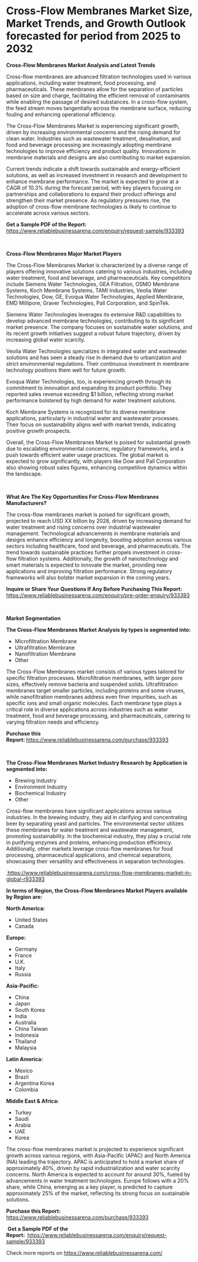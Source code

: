 <p><h1>Cross-Flow Membranes Market Size, Market Trends, and Growth Outlook forecasted for period from 2025 to 2032</h1></p><p><strong>Cross-Flow Membranes Market Analysis and Latest Trends</strong></p>
<p><p>Cross-flow membranes are advanced filtration technologies used in various applications, including water treatment, food processing, and pharmaceuticals. These membranes allow for the separation of particles based on size and charge, facilitating the efficient removal of contaminants while enabling the passage of desired substances. In a cross-flow system, the feed stream moves tangentially across the membrane surface, reducing fouling and enhancing operational efficiency.</p><p>The Cross-Flow Membranes Market is experiencing significant growth, driven by increasing environmental concerns and the rising demand for clean water. Industries such as wastewater treatment, desalination, and food and beverage processing are increasingly adopting membrane technologies to improve efficiency and product quality. Innovations in membrane materials and designs are also contributing to market expansion.</p><p>Current trends indicate a shift towards sustainable and energy-efficient solutions, as well as increased investment in research and development to enhance membrane performance. The market is expected to grow at a CAGR of 10.3% during the forecast period, with key players focusing on partnerships and collaborations to expand their product offerings and strengthen their market presence. As regulatory pressures rise, the adoption of cross-flow membrane technologies is likely to continue to accelerate across various sectors.</p></p>
<p><strong>Get a Sample PDF of the Report:&nbsp;</strong> <a href="https://www.reliablebusinessarena.com/enquiry/request-sample/933393?utm_campaign=2947&utm_medium=2&utm_source=Github&utm_content=ia&utm_term=21032025&utm_id=cross-flow-membranes">https://www.reliablebusinessarena.com/enquiry/request-sample/933393</a></p>
<p>&nbsp;</p>
<p><strong>Cross-Flow Membranes Major Market Players</strong></p>
<p><p>The Cross-Flow Membranes Market is characterized by a diverse range of players offering innovative solutions catering to various industries, including water treatment, food and beverage, and pharmaceuticals. Key competitors include Siemens Water Technologies, GEA Filtration, OSMO Membrane Systems, Koch Membrane Systems, TAMI Industries, Veolia Water Technologies, Dow, GE, Evoqua Water Technologies, Applied Membrane, EMD Millipore, Graver Technologies, Pall Corporation, and SpinTek.</p><p>Siemens Water Technologies leverages its extensive R&D capabilities to develop advanced membrane technologies, contributing to its significant market presence. The company focuses on sustainable water solutions, and its recent growth initiatives suggest a robust future trajectory, driven by increasing global water scarcity.</p><p>Veolia Water Technologies specializes in integrated water and wastewater solutions and has seen a steady rise in demand due to urbanization and strict environmental regulations. Their continuous investment in membrane technology positions them well for future growth. </p><p>Evoqua Water Technologies, too, is experiencing growth through its commitment to innovation and expanding its product portfolio. They reported sales revenue exceeding $1 billion, reflecting strong market performance bolstered by high demand for water treatment solutions.</p><p>Koch Membrane Systems is recognized for its diverse membrane applications, particularly in industrial water and wastewater processes. Their focus on sustainability aligns well with market trends, indicating positive growth prospects.</p><p>Overall, the Cross-Flow Membranes Market is poised for substantial growth due to escalating environmental concerns, regulatory frameworks, and a push towards efficient water usage practices. The global market is expected to grow significantly, with players like Dow and Pall Corporation also showing robust sales figures, enhancing competitive dynamics within the landscape.</p></p>
<p>&nbsp;</p>
<p><strong>What Are The Key Opportunities For Cross-Flow Membranes Manufacturers?</strong></p>
<p><p>The cross-flow membranes market is poised for significant growth, projected to reach USD XX billion by 2028, driven by increasing demand for water treatment and rising concerns over industrial wastewater management. Technological advancements in membrane materials and designs enhance efficiency and longevity, boosting adoption across various sectors including healthcare, food and beverage, and pharmaceuticals. The trend towards sustainable practices further propels investment in cross-flow filtration systems. Additionally, the growth of nanotechnology and smart materials is expected to innovate the market, providing new applications and improving filtration performance. Strong regulatory frameworks will also bolster market expansion in the coming years.</p></p>
<p><strong>Inquire or Share Your Questions If Any Before Purchasing This Report:</strong> <a href="https://www.reliablebusinessarena.com/enquiry/pre-order-enquiry/933393?utm_campaign=2947&utm_medium=2&utm_source=Github&utm_content=ia&utm_term=21032025&utm_id=cross-flow-membranes">https://www.reliablebusinessarena.com/enquiry/pre-order-enquiry/933393</a></p>
<p>&nbsp;</p>
<p><strong>Market Segmentation</strong></p>
<p><strong>The Cross-Flow Membranes Market Analysis by types is segmented into:</strong></p>
<p><ul><li>Microfiltration Membrane</li><li>Ultrafiltration Membrane</li><li>Nanofiltration Membrane</li><li>Other</li></ul></p>
<p><p>The Cross-Flow Membranes market consists of various types tailored for specific filtration processes. Microfiltration membranes, with larger pore sizes, effectively remove bacteria and suspended solids. Ultrafiltration membranes target smaller particles, including proteins and some viruses, while nanofiltration membranes address even finer impurities, such as specific ions and small organic molecules. Each membrane type plays a critical role in diverse applications across industries such as water treatment, food and beverage processing, and pharmaceuticals, catering to varying filtration needs and efficiency.</p></p>
<p><strong>Purchase this Report:&nbsp;</strong><a href="https://www.reliablebusinessarena.com/purchase/933393?utm_campaign=2947&utm_medium=2&utm_source=Github&utm_content=ia&utm_term=21032025&utm_id=cross-flow-membranes">https://www.reliablebusinessarena.com/purchase/933393</a></p>
<p>&nbsp;</p>
<p><strong>The Cross-Flow Membranes Market Industry Research by Application is segmented into:</strong></p>
<p><ul><li>Brewing Industry</li><li>Environment Industry</li><li>Biochemical Industry</li><li>Other</li></ul></p>
<p><p>Cross-flow membranes have significant applications across various industries. In the brewing industry, they aid in clarifying and concentrating beer by separating yeast and particles. The environmental sector utilizes these membranes for water treatment and wastewater management, promoting sustainability. In the biochemical industry, they play a crucial role in purifying enzymes and proteins, enhancing production efficiency. Additionally, other markets leverage cross-flow membranes for food processing, pharmaceutical applications, and chemical separations, showcasing their versatility and effectiveness in separation technologies.</p></p>
<p><a href="https://www.reliablebusinessarena.com/cross-flow-membranes-market-in-global-r933393?utm_campaign=2947&utm_medium=2&utm_source=Github&utm_content=ia&utm_term=21032025&utm_id=cross-flow-membranes">&nbsp;https://www.reliablebusinessarena.com/cross-flow-membranes-market-in-global-r933393</a></p>
<p><strong>In terms of Region, the Cross-Flow Membranes Market Players available by Region are:</strong></p>
<p>
    <p> <strong> North America: </strong>
        <ul>
            <li>United States</li>
            <li>Canada</li>
        </ul>
        </p> 
    <p> <strong> Europe: </strong>
        <ul>
            <li>Germany</li>
            <li>France</li>
            <li>U.K.</li>
            <li>Italy</li>
            <li>Russia</li>
        </ul>
        </p> 
    <p> <strong> Asia-Pacific: </strong>
        <ul>
            <li>China</li>
            <li>Japan</li>
            <li>South Korea</li>
            <li>India</li>
            <li>Australia</li>
            <li>China Taiwan</li>
            <li>Indonesia</li>
            <li>Thailand</li>
            <li>Malaysia</li>
        </ul>
        </p> 
    <p> <strong> Latin America: </strong>
        <ul>
            <li>Mexico</li>
            <li>Brazil</li>
            <li>Argentina Korea</li>
            <li>Colombia</li>
        </ul>
        </p> 
    <p> <strong> Middle East & Africa: </strong>
        <ul>
            <li>Turkey</li>
            <li>Saudi</li>
            <li>Arabia</li>
            <li>UAE</li>
            <li>Korea</li>
        </ul>
    </p>
    </p>
<p><p>The cross-flow membranes market is projected to experience significant growth across various regions, with Asia-Pacific (APAC) and North America (NA) leading the trajectory. APAC is anticipated to hold a market share of approximately 40%, driven by rapid industrialization and water scarcity concerns. North America is expected to account for around 30%, fueled by advancements in water treatment technologies. Europe follows with a 20% share, while China, emerging as a key player, is predicted to capture approximately 25% of the market, reflecting its strong focus on sustainable solutions.</p></p>
<p><strong>Purchase this Report: </strong><a href="https://www.reliablebusinessarena.com/purchase/933393?utm_campaign=2947&utm_medium=2&utm_source=Github&utm_content=ia&utm_term=21032025&utm_id=cross-flow-membranes">https://www.reliablebusinessarena.com/purchase/933393</a></p>
<p>&nbsp;<strong>Get a Sample PDF of the Report:&nbsp;&nbsp;</strong><a href="https://www.reliablebusinessarena.com/enquiry/request-sample/933393?utm_campaign=2947&utm_medium=2&utm_source=Github&utm_content=ia&utm_term=21032025&utm_id=cross-flow-membranes">https://www.reliablebusinessarena.com/enquiry/request-sample/933393</a></p>
<p><strong></strong></p>
<p>Check more reports on <a href="https://www.reliablebusinessarena.com/?utm_campaign=2947&utm_medium=2&utm_source=Github&utm_content=ia&utm_term=21032025&utm_id=cross-flow-membranes">https://www.reliablebusinessarena.com/</a></p>